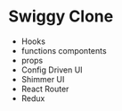 # Swiggy Clone
 - Hooks 
 - functions compontents
 - props 
 - Config Driven UI
 - Shimmer UI
 - React Router
 - Redux 